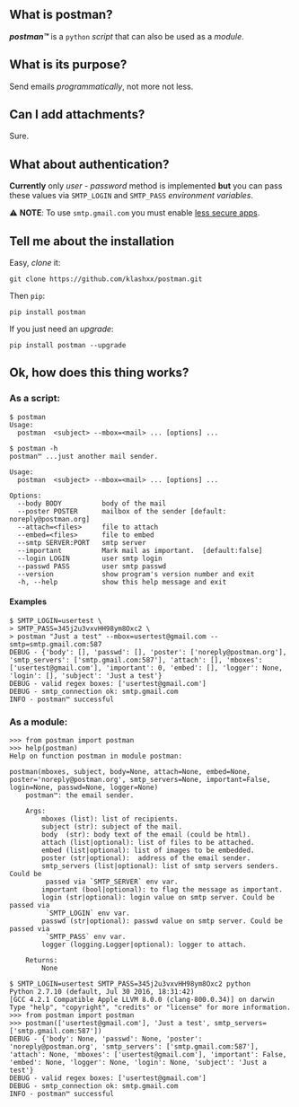 ## What is postman?

_**postman™**_ is a `python` *script* that can also be used as a *module*.

## What is its purpose?

Send emails *programmatically*, not more not less.

## Can I add attachments?

Sure.

## What about authentication?

**Currently** only *user* - *password* method is implemented **but** you can pass these values via `SMTP_LOGIN` and `SMTP_PASS` *environment variables*.

:warning: **NOTE**: To use `smtp.gmail.com` you must enable [less secure apps](https://www.google.com/settings/security/lesssecureapps).

## Tell me about the installation

Easy, *clone* it:

`git clone https://github.com/klashxx/postman.git `

Then `pip`:

`pip install postman`

If you just need an *upgrade*:

`pip install postman --upgrade`

## Ok, how does this thing works?

### As a script:

```
$ postman 
Usage:
  postman  <subject> --mbox=<mail> ... [options] ...
```

```
$ postman -h
postman™ ...just another mail sender.

Usage:
  postman  <subject> --mbox=<mail> ... [options] ...

Options:
  --body BODY          body of the mail
  --poster POSTER      mailbox of the sender [default: noreply@postman.org]
  --attach=<files>     file to attach
  --embed=<files>      file to embed
  --smtp SERVER:PORT   smtp server
  --important          Mark mail as important.  [default:false]
  --login LOGIN        user smtp login
  --passwd PASS        user smtp passwd
  --version            show program's version number and exit
  -h, --help           show this help message and exit
```

#### Examples

```
$ SMTP_LOGIN=usertest \
> SMTP_PASS=345j2u3vxvHH98ym8Oxc2 \
> postman "Just a test" --mbox=usertest@gmail.com --smtp=smtp.gmail.com:587
DEBUG - {'body': [], 'passwd': [], 'poster': ['noreply@postman.org'], 'smtp_servers': ['smtp.gmail.com:587'], 'attach': [], 'mboxes': ['usertest@gmail.com'], 'important': 0, 'embed': [], 'logger': None, 'login': [], 'subject': 'Just a test'}
DEBUG - valid regex boxes: ['usertest@gmail.com']
DEBUG - smtp_connection ok: smtp.gmail.com
INFO - postman™ successful

```

### As a module:

```
>>> from postman import postman
>>> help(postman)
Help on function postman in module postman:

postman(mboxes, subject, body=None, attach=None, embed=None, poster='noreply@postman.org', smtp_servers=None, important=False, login=None, passwd=None, logger=None)
    postman™: the email sender.
    
    Args:
        mboxes (list): list of recipients.
        subject (str): subject of the mail.
        body  (str): body text of the email (could be html).
        attach (list|optional): list of files to be attached.
        embed (list|optional): list of images to be embedded.
        poster (str|optional):  address of the email sender.
        smtp_servers (list|optional): list of smtp servers senders. Could be 
         passed via `SMTP_SERVER` env var.
        important (bool|optional): to flag the message as important.
        login (str|optional): login value on smtp server. Could be passed via
         `SMTP_LOGIN` env var.
        passwd (str|optional): passwd value on smtp server. Could be passed via
         `SMTP_PASS` env var.
        logger (logging.Logger|optional): logger to attach.
    
    Returns:
        None
```

```
$ SMTP_LOGIN=usertest SMTP_PASS=345j2u3vxvHH98ym8Oxc2 python
Python 2.7.10 (default, Jul 30 2016, 18:31:42) 
[GCC 4.2.1 Compatible Apple LLVM 8.0.0 (clang-800.0.34)] on darwin
Type "help", "copyright", "credits" or "license" for more information.
>>> from postman import postman
>>> postman(['usertest@gmail.com'], 'Just a test', smtp_servers=['smtp.gmail.com:587'])
DEBUG - {'body': None, 'passwd': None, 'poster': 'noreply@postman.org', 'smtp_servers': ['smtp.gmail.com:587'], 'attach': None, 'mboxes': ['usertest@gmail.com'], 'important': False, 'embed': None, 'logger': None, 'login': None, 'subject': 'Just a test'}
DEBUG - valid regex boxes: ['usertest@gmail.com']
DEBUG - smtp_connection ok: smtp.gmail.com
INFO - postman™ successful
```
